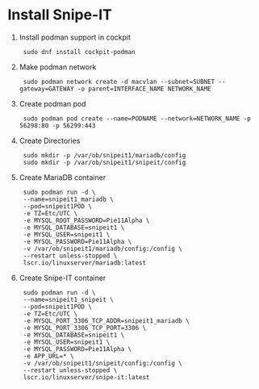 # Install Snipe-IT

1. Install podman support in cockpit

		sudo dnf install cockpit-podman

1. Make podman network

		sudo podman network create -d macvlan --subnet=SUBNET --gateway=GATEWAY -o parent=INTERFACE_NAME NETWORK_NAME

1. Create podman pod

		sudo podman pod create --name=PODNAME --network=NETWORK_NAME -p 56298:80 -p 56299:443

1. Create Directories

		sudo mkdir -p /var/ob/snipeit1/mariadb/config
		sudo mkdir -p /var/ob/snipeit1/snipeit/config

1. Create MariaDB container

		sudo podman run -d \
		--name=snipeit1_mariadb \
		--pod=snipeit1POD \
		-e TZ=Etc/UTC \
		-e MYSQL_ROOT_PASSWORD=Pie11Alpha \
		-e MYSQL_DATABASE=snipeit1 \
		-e MYSQL_USER=snipeit1 \
		-e MYSQL_PASSWORD=Pie11Alpha \
		-v /var/ob/snipeit1/mariadb/config:/config \
		--restart unless-stopped \
		lscr.io/linuxserver/mariadb:latest

1. Create Snipe-IT container

		sudo podman run -d \
		--name=snipeit1_snipeit \
		--pod=snipeit1POD \
		-e TZ=Etc/UTC \
		-e MYSQL_PORT_3306_TCP_ADDR=snipeit1_mariadb \
		-e MYSQL_PORT_3306_TCP_PORT=3306 \
		-e MYSQL_DATABASE=snipeit1 \
		-e MYSQL_USER=snipeit1 \
		-e MYSQL_PASSWORD=Pie11Alpha \
		-e APP_URL=* \
		-v /var/ob/snipeit1/snipeit/config:/config \
		--restart unless-stopped \
		lscr.io/linuxserver/snipe-it:latest